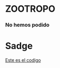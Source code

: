 # ZOOTROPO

### No hemos podido 

# Sadge

[Este es el codigo](https://github.com/ANGEY33/Arduino/blob/main/molinillo.ino.ino)


